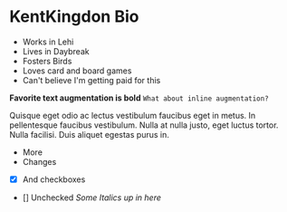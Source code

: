 # KentKingdon Bio

- Works in Lehi
- Lives in Daybreak
- Fosters Birds
- Loves card and board games
- Can't believe I'm getting paid for this

**Favorite text augmentation is bold**
`What about inline augmentation?`

Quisque eget odio ac lectus vestibulum faucibus eget in metus. In pellentesque faucibus vestibulum. Nulla at nulla justo, eget luctus tortor. Nulla facilisi. Duis aliquet egestas purus in.
- More
- Changes
- [x] And checkboxes
- [] Unchecked
_Some Italics up in here_
